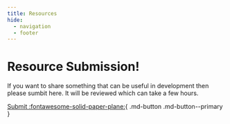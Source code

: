 ```yaml
---
title: Resources
hide:
  - navigation
  - footer
---
```


# Resource Submission!
If you want to share something that can be useful in development then please sumbit here. It will be reviewed which can take a few hours.

[Submit :fontawesome-solid-paper-plane:](https://forms.gle/F64J4EwWcu4omVts8){ .md-button .md-button--primary }

